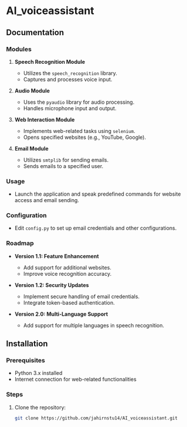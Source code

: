# AI_voiceassistant


## Documentation

### Modules

1. **Speech Recognition Module**

   - Utilizes the `speech_recognition` library.
   - Captures and processes voice input.

2. **Audio Module**

   - Uses the `pyaudio` library for audio processing.
   - Handles microphone input and output.

3. **Web Interaction Module**

   - Implements web-related tasks using `selenium`.
   - Opens specified websites (e.g., YouTube, Google).

4. **Email Module**

   - Utilizes `smtplib` for sending emails.
   - Sends emails to a specified user.

### Usage

- Launch the application and speak predefined commands for website access and email sending.

### Configuration

- Edit `config.py` to set up email credentials and other configurations.

### Roadmap

- **Version 1.1: Feature Enhancement**
  - Add support for additional websites.
  - Improve voice recognition accuracy.

- **Version 1.2: Security Updates**
  - Implement secure handling of email credentials.
  - Integrate token-based authentication.

- **Version 2.0: Multi-Language Support**
  - Add support for multiple languages in speech recognition.

## Installation

### Prerequisites

- Python 3.x installed
- Internet connection for web-related functionalities

### Steps

1. Clone the repository:

   ```bash
   git clone https://github.com/jahirnstu14/AI_voiceassistant.git
